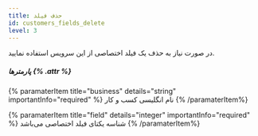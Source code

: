 ```yaml
---
title: حذف فیلد 
id: customers_fields_delete
level: 3
---
```


در صورت نیاز به حذف یک فیلد اختصاصی از این سرویس استفاده نمایید.

##### پارمترها {% .attr %}

{% paramaterItem title="business" details="string" importantInfo="required" %}
نام انگلیسی کسب و کار
{% /paramaterItem%}

{% paramaterItem title="field" details="integer" importantInfo="required" %}
شناسه یکتای فیلد اختصاصی می‌باشد 
{% /paramaterItem%}

